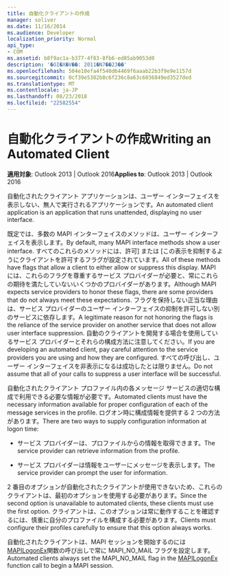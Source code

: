 ```yaml
---
title: 自動化クライアントの作成
manager: soliver
ms.date: 11/16/2014
ms.audience: Developer
localization_priority: Normal
api_type:
- COM
ms.assetid: b8f9ac1a-b377-4f83-8fb6-ed85ab9053d0
description: '�ŏI�X�V��: 2011�N7��23��'
ms.openlocfilehash: 504e10efa4f540d64469f6aaab22b3f9e9e1157d
ms.sourcegitcommit: 0cf39e5382b8c6f236c8a63c6036849ed3527ded
ms.translationtype: MT
ms.contentlocale: ja-JP
ms.lasthandoff: 08/23/2018
ms.locfileid: "22582554"
---
```

# <a name="writing-an-automated-client"></a><span data-ttu-id="07d7e-103">自動化クライアントの作成</span><span class="sxs-lookup"><span data-stu-id="07d7e-103">Writing an Automated Client</span></span>

  
  
<span data-ttu-id="07d7e-104">**適用対象**: Outlook 2013 | Outlook 2016</span><span class="sxs-lookup"><span data-stu-id="07d7e-104">**Applies to**: Outlook 2013 | Outlook 2016</span></span> 
  
<span data-ttu-id="07d7e-105">自動化されたクライアント アプリケーションは、ユーザー インターフェイスを表示しない、無人で実行されるアプリケーションです。</span><span class="sxs-lookup"><span data-stu-id="07d7e-105">An automated client application is an application that runs unattended, displaying no user interface.</span></span>
  
 <span data-ttu-id="07d7e-106">既定では、多数の MAPI インターフェイスのメソッドは、ユーザー インターフェイスを表示します。</span><span class="sxs-lookup"><span data-stu-id="07d7e-106">By default, many MAPI interface methods show a user interface.</span></span> <span data-ttu-id="07d7e-107">すべてのこれらのメソッドには、許可] または [この表示を抑制するようにクライアントを許可するフラグが設定されています。</span><span class="sxs-lookup"><span data-stu-id="07d7e-107">All of these methods have flags that allow a client to either allow or suppress this display.</span></span> <span data-ttu-id="07d7e-108">MAPI には、これらのフラグを尊重するサービス プロバイダーが必要と、常にこれらの期待を満たしていないいくつかのプロバイダーがあります。</span><span class="sxs-lookup"><span data-stu-id="07d7e-108">Although MAPI expects service providers to honor these flags, there are some providers that do not always meet these expectations.</span></span> <span data-ttu-id="07d7e-109">フラグを保持しない正当な理由は、サービス プロバイダーのユーザー インターフェイスの抑制を許可しない別のサービスに依存します。</span><span class="sxs-lookup"><span data-stu-id="07d7e-109">A legitimate reason for not honoring the flags is the reliance of the service provider on another service that does not allow user interface suppression.</span></span> <span data-ttu-id="07d7e-110">自動のクライアントを開発する場合を使用しているサービス プロバイダーとそれらの構成方法に注意してください。</span><span class="sxs-lookup"><span data-stu-id="07d7e-110">If you are developing an automated client, pay careful attention to the service providers you are using and how they are configured.</span></span> <span data-ttu-id="07d7e-111">すべての呼び出し、ユーザー インターフェイスを非表示になるは成功したとは限りません。</span><span class="sxs-lookup"><span data-stu-id="07d7e-111">Do not assume that all of your calls to suppress a user interface will be successful.</span></span> 
  
<span data-ttu-id="07d7e-112">自動化されたクライアント プロファイル内の各メッセージ サービスの適切な構成で利用できる必要な情報が必要です。</span><span class="sxs-lookup"><span data-stu-id="07d7e-112">Automated clients must have the necessary information available for proper configuration of each of the message services in the profile.</span></span> <span data-ttu-id="07d7e-113">ログオン時に構成情報を提供する 2 つの方法があります。</span><span class="sxs-lookup"><span data-stu-id="07d7e-113">There are two ways to supply configuration information at logon time:</span></span>
  
- <span data-ttu-id="07d7e-114">サービス プロバイダーは、プロファイルからの情報を取得できます。</span><span class="sxs-lookup"><span data-stu-id="07d7e-114">The service provider can retrieve information from the profile.</span></span>
    
- <span data-ttu-id="07d7e-115">サービス プロバイダーは情報をユーザーにメッセージを表示します。</span><span class="sxs-lookup"><span data-stu-id="07d7e-115">The service provider can prompt the user for information.</span></span> 
    
<span data-ttu-id="07d7e-116">2 番目のオプションが自動化されたクライアントが使用できないため、これらのクライアントは、最初のオプションを使用する必要があります。</span><span class="sxs-lookup"><span data-stu-id="07d7e-116">Since the second option is unavailable to automated clients, these clients must use the first option.</span></span> <span data-ttu-id="07d7e-117">クライアントは、このオプションは常に動作することを確認するには、慎重に自分のプロファイルを構成する必要があります。</span><span class="sxs-lookup"><span data-stu-id="07d7e-117">Clients must configure their profiles carefully to ensure that this option always works.</span></span>
  
<span data-ttu-id="07d7e-118">自動化されたクライアントは、MAPI セッションを開始するのには[MAPILogonEx](mapilogonex.md)関数の呼び出しで常に MAPI_NO_MAIL フラグを設定します。</span><span class="sxs-lookup"><span data-stu-id="07d7e-118">Automated clients always set the MAPI_NO_MAIL flag in the [MAPILogonEx](mapilogonex.md) function call to begin a MAPI session.</span></span> 
  

